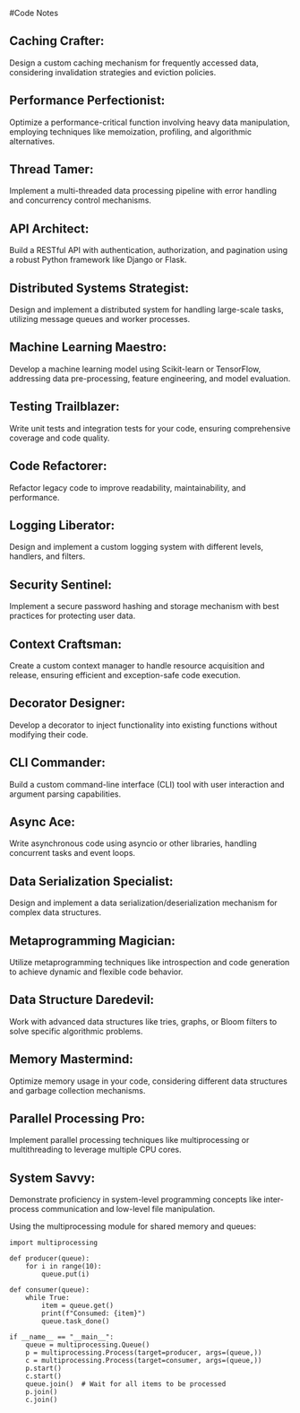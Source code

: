 #Code Notes
 
## Caching Crafter:  
  Design a custom caching mechanism for frequently accessed data, considering invalidation strategies and eviction policies.

## Performance Perfectionist:  
 Optimize a performance-critical function involving heavy data manipulation, employing techniques like memoization, profiling, and algorithmic alternatives.

## Thread Tamer:  
 Implement a multi-threaded data processing pipeline with error handling and concurrency control mechanisms.

## API Architect:  
 Build a RESTful API with authentication, authorization, and pagination using a robust Python framework like Django or Flask.

## Distributed Systems Strategist:  
 Design and implement a distributed system for handling large-scale tasks, utilizing message queues and worker processes.

## Machine Learning Maestro:  
 Develop a machine learning model using Scikit-learn or TensorFlow, addressing data pre-processing, feature engineering, and model evaluation.

## Testing Trailblazer:  
 Write unit tests and integration tests for your code, ensuring comprehensive coverage and code quality.

## Code Refactorer:  
 Refactor legacy code to improve readability, maintainability, and performance.

## Logging Liberator:  
 Design and implement a custom logging system with different levels, handlers, and filters.

## Security Sentinel:  
 Implement a secure password hashing and storage mechanism with best practices for protecting user data.

## Context Craftsman:  
 Create a custom context manager to handle resource acquisition and release, ensuring efficient and exception-safe code execution.

## Decorator Designer:  
 Develop a decorator to inject functionality into existing functions without modifying their code.

## CLI Commander:  
 Build a custom command-line interface (CLI) tool with user interaction and argument parsing capabilities.

## Async Ace:  
 Write asynchronous code using asyncio or other libraries, handling concurrent tasks and event loops.

## Data Serialization Specialist:  
 Design and implement a data serialization/deserialization mechanism for complex data structures.

## Metaprogramming Magician:  
 Utilize metaprogramming techniques like introspection and code generation to achieve dynamic and flexible code behavior.

## Data Structure Daredevil:  
 Work with advanced data structures like tries, graphs, or Bloom filters to solve specific algorithmic problems.

## Memory Mastermind:  
 Optimize memory usage in your code, considering different data structures and garbage collection mechanisms.

## Parallel Processing Pro:  
 Implement parallel processing techniques like multiprocessing or multithreading to leverage multiple CPU cores.

## System Savvy:  
 Demonstrate proficiency in system-level programming concepts like inter-process communication and low-level file manipulation.

Using the multiprocessing module for shared memory and queues:
```
import multiprocessing

def producer(queue):
    for i in range(10):
        queue.put(i)

def consumer(queue):
    while True:
        item = queue.get()
        print(f"Consumed: {item}")
        queue.task_done()

if __name__ == "__main__":
    queue = multiprocessing.Queue()
    p = multiprocessing.Process(target=producer, args=(queue,))
    c = multiprocessing.Process(target=consumer, args=(queue,))
    p.start()
    c.start()
    queue.join()  # Wait for all items to be processed
    p.join()
    c.join()


```